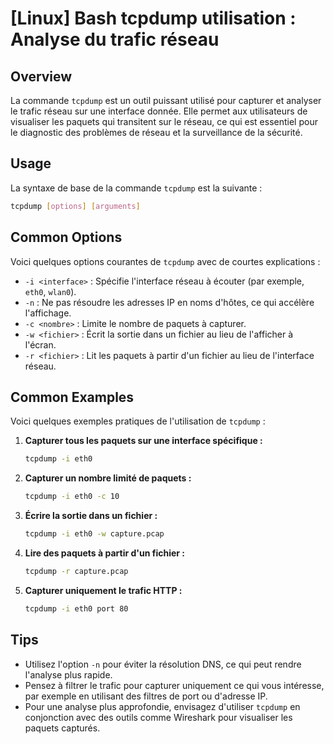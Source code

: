 # [Linux] Bash tcpdump utilisation : Analyse du trafic réseau

## Overview
La commande `tcpdump` est un outil puissant utilisé pour capturer et analyser le trafic réseau sur une interface donnée. Elle permet aux utilisateurs de visualiser les paquets qui transitent sur le réseau, ce qui est essentiel pour le diagnostic des problèmes de réseau et la surveillance de la sécurité.

## Usage
La syntaxe de base de la commande `tcpdump` est la suivante :

```bash
tcpdump [options] [arguments]
```

## Common Options
Voici quelques options courantes de `tcpdump` avec de courtes explications :

- `-i <interface>` : Spécifie l'interface réseau à écouter (par exemple, `eth0`, `wlan0`).
- `-n` : Ne pas résoudre les adresses IP en noms d'hôtes, ce qui accélère l'affichage.
- `-c <nombre>` : Limite le nombre de paquets à capturer.
- `-w <fichier>` : Écrit la sortie dans un fichier au lieu de l'afficher à l'écran.
- `-r <fichier>` : Lit les paquets à partir d'un fichier au lieu de l'interface réseau.

## Common Examples
Voici quelques exemples pratiques de l'utilisation de `tcpdump` :

1. **Capturer tous les paquets sur une interface spécifique :**
   ```bash
   tcpdump -i eth0
   ```

2. **Capturer un nombre limité de paquets :**
   ```bash
   tcpdump -i eth0 -c 10
   ```

3. **Écrire la sortie dans un fichier :**
   ```bash
   tcpdump -i eth0 -w capture.pcap
   ```

4. **Lire des paquets à partir d'un fichier :**
   ```bash
   tcpdump -r capture.pcap
   ```

5. **Capturer uniquement le trafic HTTP :**
   ```bash
   tcpdump -i eth0 port 80
   ```

## Tips
- Utilisez l'option `-n` pour éviter la résolution DNS, ce qui peut rendre l'analyse plus rapide.
- Pensez à filtrer le trafic pour capturer uniquement ce qui vous intéresse, par exemple en utilisant des filtres de port ou d'adresse IP.
- Pour une analyse plus approfondie, envisagez d'utiliser `tcpdump` en conjonction avec des outils comme Wireshark pour visualiser les paquets capturés.